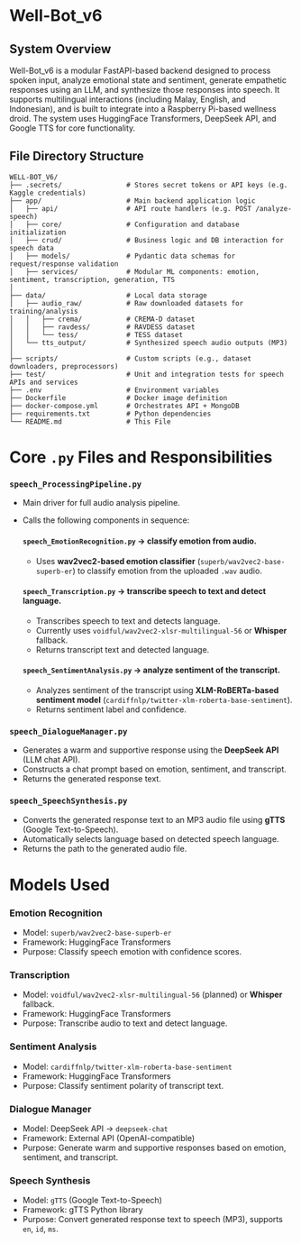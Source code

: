 # Well-Bot_v6

## System Overview

Well-Bot_v6 is a modular FastAPI-based backend designed to process spoken input, analyze emotional state and sentiment, generate empathetic responses using an LLM, and synthesize those responses into speech. It supports multilingual interactions (including Malay, English, and Indonesian), and is built to integrate into a Raspberry Pi-based wellness droid. The system uses HuggingFace Transformers, DeepSeek API, and Google TTS for core functionality.

## File Directory Structure
```
WELL-BOT_V6/
├── .secrets/                # Stores secret tokens or API keys (e.g. Kaggle credentials)
├── app/                     # Main backend application logic
│   ├── api/                 # API route handlers (e.g. POST /analyze-speech)
│   ├── core/                # Configuration and database initialization
│   ├── crud/                # Business logic and DB interaction for speech data
│   ├── models/              # Pydantic data schemas for request/response validation
│   ├── services/            # Modular ML components: emotion, sentiment, transcription, generation, TTS
│
├── data/                    # Local data storage
│   ├── audio_raw/           # Raw downloaded datasets for training/analysis
│   │   ├── crema/           # CREMA-D dataset
│   │   ├── ravdess/         # RAVDESS dataset
│   │   └── tess/            # TESS dataset
│   └── tts_output/          # Synthesized speech audio outputs (MP3)
│
├── scripts/                 # Custom scripts (e.g., dataset downloaders, preprocessors)
├── test/                    # Unit and integration tests for speech APIs and services
├── .env                     # Environment variables
├── Dockerfile               # Docker image definition
├── docker-compose.yml       # Orchestrates API + MongoDB
├── requirements.txt         # Python dependencies
└── README.md                # This File
```

# Core `.py` Files and Responsibilities
### `speech_ProcessingPipeline.py`
- Main driver for full audio analysis pipeline.
- Calls the following components in sequence:
    #### `speech_EmotionRecognition.py` → classify emotion from audio.
    - Uses **wav2vec2-based emotion classifier** (`superb/wav2vec2-base-superb-er`) to classify emotion from the uploaded `.wav` audio.

    #### `speech_Transcription.py` → transcribe speech to text and detect language.
    - Transcribes speech to text and detects language.
    - Currently uses `voidful/wav2vec2-xlsr-multilingual-56` or **Whisper** fallback.
    - Returns transcript text and detected language.

    #### `speech_SentimentAnalysis.py` → analyze sentiment of the transcript.
    - Analyzes sentiment of the transcript using **XLM-RoBERTa-based sentiment model** (`cardiffnlp/twitter-xlm-roberta-base-sentiment`).
    - Returns sentiment label and confidence.

### `speech_DialogueManager.py`
- Generates a warm and supportive response using the **DeepSeek API** (LLM chat API).
- Constructs a chat prompt based on emotion, sentiment, and transcript.
- Returns the generated response text.

### `speech_SpeechSynthesis.py`
- Converts the generated response text to an MP3 audio file using **gTTS** (Google Text-to-Speech).
- Automatically selects language based on detected speech language.
- Returns the path to the generated audio file.

# Models Used
### **Emotion Recognition**
- Model: `superb/wav2vec2-base-superb-er`
- Framework: HuggingFace Transformers
- Purpose: Classify speech emotion with confidence scores.

### **Transcription**
- Model: `voidful/wav2vec2-xlsr-multilingual-56` (planned) or **Whisper** fallback.
- Framework: HuggingFace Transformers
- Purpose: Transcribe audio to text and detect language.

### **Sentiment Analysis**
- Model: `cardiffnlp/twitter-xlm-roberta-base-sentiment`
- Framework: HuggingFace Transformers
- Purpose: Classify sentiment polarity of transcript text.

### **Dialogue Manager**
- Model: DeepSeek API → `deepseek-chat`
- Framework: External API (OpenAI-compatible)
- Purpose: Generate warm and supportive responses based on emotion, sentiment, and transcript.

### **Speech Synthesis**
- Model: `gTTS` (Google Text-to-Speech)
- Framework: gTTS Python library
- Purpose: Convert generated response text to speech (MP3), supports `en`, `id`, `ms`.

